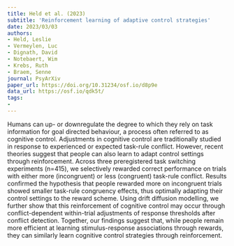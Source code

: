 ```yaml
---
title: Held et al. (2023)
subtitle: 'Reinforcement learning of adaptive control strategies'
date: 2023/03/03
authors:
- Held, Leslie
- Vermeylen, Luc
- Dignath, David
- Notebaert, Wim
- Krebs, Ruth
- Braem, Senne
journal: PsyArXiv
paper_url: https://doi.org/10.31234/osf.io/d8p9e
data_url: https://osf.io/qdk5t/
tags:
-
---
```


Humans can up- or downregulate the degree to which they rely on task information for goal directed behaviour, a process often referred to as cognitive control. Adjustments in cognitive control are traditionally studied in response to experienced or expected task-rule conflict. However, recent theories suggest that people can also learn to adapt control settings through reinforcement. Across three preregistered task switching experiments (n=415), we selectively rewarded correct performance on trials with either more (incongruent) or less (congruent) task-rule conflict. Results confirmed the hypothesis that people rewarded more on incongruent trials showed smaller task-rule congruency effects, thus optimally adapting their control settings to the reward scheme. Using drift diffusion modelling, we further show that this reinforcement of cognitive control may occur through conflict-dependent within-trial adjustments of response thresholds after conflict detection. Together, our findings suggest that, while people remain more efficient at learning stimulus-response associations through rewards, they can similarly learn cognitive control strategies through reinforcement.
